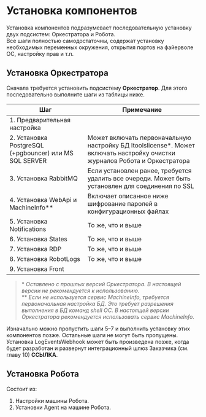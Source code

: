 # Установка компонентов

Установка компонентов подразумевает последовательную установку двух подсистем: Оркестратора и Робота.\
Все шаги полностью самодостаточны, содержат установку необходимых переменных окружения, открытия портов на файерволе ОС, настройку прав и т.п.

## **Установка Оркестратора**

Сначала требуется установить подсистему **Оркестратор**. Для этого последовательно выполните шаги из таблицы ниже.

| Шаг                           | Примечание     |
| ----------------------------- | -------------- |
| 1. Предварительная настройка     |                |
| 2. Установка PostgreSQL (+pgbouncer) или MS SQL SERVER | Может включать  первоначальную настройку БД ltoolslicense\*. Может включать настройку очистки журналов Робота и Оркестратора |
| 3. Установка RabbitMQ     | Если установлен ранее, требуется удалить все очереди. Может быть установлен для соединения по SSL |
| 4. Установка WebApi и MachineInfo\*\* | Включает описанное ниже шифрование паролей в конфигурационных файлах      |
| 5. Установка Notifications     | То же, что и выше     |
| 6. Установка States            | То же, что и выше     |
| 7. Установка RDP               | То же, что и выше     |
| 8. Установка RobotLogs         | То же, что и выше     |
| 9. Установка Front             |                       |

> \* *Оставлено с прошлых версий Оркестратора. В настоящей версии не рекомендуется к использованию.*\
> \** *Если не используется сервис MachineInfo, требуется первоначальная настройка БД. Это требует разрешения выполнения в БД команд shell ОС. В настоящей версии Оркестратора рекомендуется использовать сервис MachineInfo.*

Изначально можно пропустить шаги 5–7 и выполнить установку этих компонентов позже. Остальные шаги не могут быть пропущены.\
Установка LogEventsWebhook может быть произведена позже, когда будет разработан и развернут интеграционный шлюз Заказчика (см. главу 10) **ССЫЛКА**. 

## **Установка Робота** 

Состоит из:
1. Настройки машины Робота.
2. Установки Agent на машине Робота.





